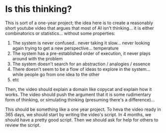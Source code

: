 # Is this thinking?  

This is sort of a one-year project; the idea here is to create a reasonably short youtube video that argues that most of AI isn't thinking... it is either combinatorics or statistics... without some properties: 

1. The system is never confused.. never taking it slow... never looking again trying to get a new perspective... temperature
1. The system has a pre-established order of execution, it never plays around with the problem
1. The system doesn't search for an abstraction / analogies / essence
1. There doesn't seem to be a flow of ideas to explore in the system... while people go from one idea to the other
1. etc

Then, the video should explain a domain like copycat and explain how it works.  The video should push the argument that it is some rudimentary form of thinking, or simulating thinking (presuming there's a difference)... 

This should be something like a one year project.  To heva the video ready in 365 days, we should start by writing the video's script.  In 4 months, we should have a pretty good script.  Then we should ask for help for others to review the script.
